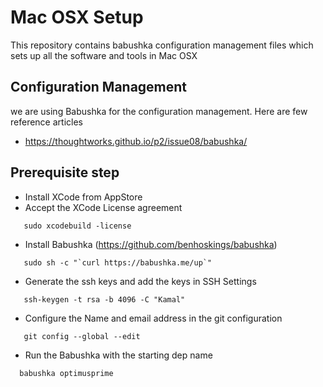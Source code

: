 # Mac OSX Setup

This repository contains babushka configuration management files which sets up all the software and tools in Mac OSX

## Configuration Management
we are using Babushka for the configuration management. Here are few reference articles
- https://thoughtworks.github.io/p2/issue08/babushka/

## Prerequisite step

-  Install XCode from AppStore
-  Accept the XCode License agreement
```
   sudo xcodebuild -license
```
-  Install Babushka (https://github.com/benhoskings/babushka)
```
   sudo sh -c "`curl https://babushka.me/up`"
```
- Generate the ssh keys and add the keys in SSH Settings
```
   ssh-keygen -t rsa -b 4096 -C "Kamal"
```
- Configure the Name and email address in the git configuration
```
   git config --global --edit
```
- Run the Babushka with the starting dep name
```
  babushka optimusprime
```
